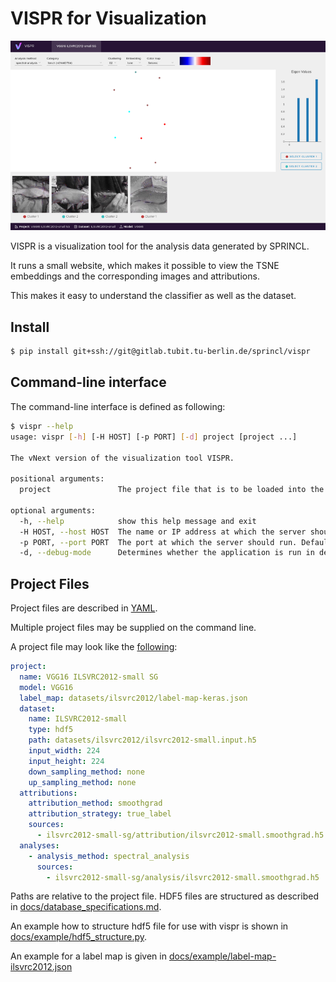 # VISPR for Visualization
![Vispr Screenshot](docs/img/vispr-screenshot.png)

VISPR is a visualization tool for the analysis data generated by SPRINCL.

It runs a small website, which makes it possible to view the TSNE embeddings and the corresponding images and attributions.

This makes it easy to understand the classifier as well as the dataset.

## Install
```sh
$ pip install git+ssh://git@gitlab.tubit.tu-berlin.de/sprincl/vispr
```

## Command-line interface
The command-line interface is defined as following:

```sh
$ vispr --help
usage: vispr [-h] [-H HOST] [-p PORT] [-d] project [project ...]

The vNext version of the visualization tool VISPR.

positional arguments:
  project               The project file that is to be loaded into the workspace. Multiple project files can be specified.

optional arguments:
  -h, --help            show this help message and exit
  -H HOST, --host HOST  The name or IP address at which the server should run. Defaults to "localhost".
  -p PORT, --port PORT  The port at which the server should run. Defaults to 8080.
  -d, --debug-mode      Determines whether the application is run in debug mode. When the application is in debug mode, then all FLASK and Werkzeug logs are printed to stdout, FLASK debugging is activated (FLASK will print out the debugger PIN for attaching the debugger), and the automatic reloading, when the Python files change is activated. Furthermore, the frontend of the application will not be served via the command line tool and has to be directly started (e.g. via ng serve). Otherwise, all these things will be deactivated and the frontend of the application is served via the FLASK server. If the application is to be debugged using Visual Studio Code (or any other IDE for that matter), then the application must not be started in debug mode, because Visual Studio will create its own debugger.
```


## Project Files
Project files are described in [YAML](https://yaml.org/).

Multiple project files may be supplied on the command line.

A project file may look like the [following](docs/example/project-ilsvrc2012-sg.yaml):


```yaml
project:
  name: VGG16 ILSVRC2012-small SG
  model: VGG16
  label_map: datasets/ilsvrc2012/label-map-keras.json
  dataset:
    name: ILSVRC2012-small
    type: hdf5
    path: datasets/ilsvrc2012/ilsvrc2012-small.input.h5
    input_width: 224
    input_height: 224
    down_sampling_method: none
    up_sampling_method: none
  attributions:
    attribution_method: smoothgrad
    attribution_strategy: true_label
    sources:
      - ilsvrc2012-small-sg/attribution/ilsvrc2012-small.smoothgrad.h5
  analyses:
    - analysis_method: spectral_analysis
      sources:
        - ilsvrc2012-small-sg/analysis/ilsvrc2012-small.smoothgrad.h5
```

Paths are relative to the project file. HDF5 files are structured as described in [docs/database_specifications.md](docs/database_specifications.md).

An example how to structure hdf5 file for use with vispr is shown in [docs/example/hdf5_structure.py](docs/example/hdf5_structure.py).

An example for a label map is given in [docs/example/label-map-ilsvrc2012.json](docs/example/label-map-ilsvrc2012.json)
